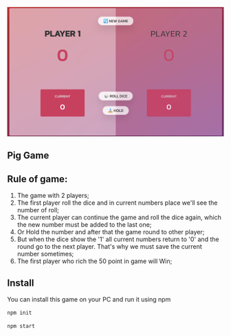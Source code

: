 <img src="src/media/PigGame.png" width="600px" />

## Pig Game 

## Rule of game:
1. The game with 2 players;
2. The first player roll the dice and in current numbers place we'll see the number of roll;
3. The current player can continue the game and roll the dice again, which the new number must be added to the last one;
4. Or Hold the number and after that the game round to other player; 
5. But when the dice show the '1' all current numbers return to '0' and the round go to the next player. That's why we must save the current number sometimes;
6. The first player who rich the 50 point in game will Win;


## Install

You can install this game on your PC and run it using npm

```sh
npm init
```

```sh
npm start
```

